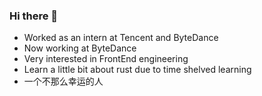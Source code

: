 ### Hi there 👋

- Worked as an intern at Tencent and ByteDance
- Now working at ByteDance
- Very interested in FrontEnd engineering
- Learn a little bit about rust due to time shelved learning
- 一个不那么幸运的人




